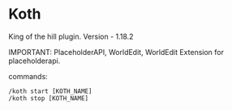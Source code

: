 # Koth
King of the hill plugin. Version - 1.18.2

IMPORTANT:
PlaceholderAPI, WorldEdit, WorldEdit Extension for placeholderapi.

commands:
```
/koth start [KOTH_NAME]
/koth stop [KOTH_NAME]
```
